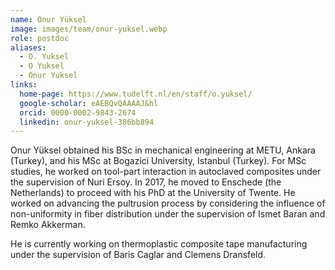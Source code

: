 ```yaml
---
name: Onur Yüksel
image: images/team/onur-yuksel.webp
role: postdoc
aliases:
  - O. Yuksel
  - O Yuksel
  - Onur Yuksel
links:
  home-page: https://www.tudelft.nl/en/staff/o.yuksel/
  google-scholar: eAEBQvQAAAAJ&hl
  orcid: 0000-0002-9843-2674
  linkedin: onur-yuksel-386bb894
---
```


Onur Yüksel obtained his BSc in mechanical engineering at METU, Ankara (Turkey), and his MSc at Bogazici University, Istanbul (Turkey). For MSc studies, he worked on tool-part interaction in autoclaved composites under the supervision of Nuri Ersoy. In 2017, he moved to Enschede (the Netherlands) to proceed with his PhD at the University of Twente. He worked on advancing the pultrusion process by considering the influence of non-uniformity in fiber distribution under the supervision of Ismet Baran and Remko Akkerman.

He is currently working on thermoplastic composite tape manufacturing under the supervision of Baris Caglar and Clemens Dransfeld.